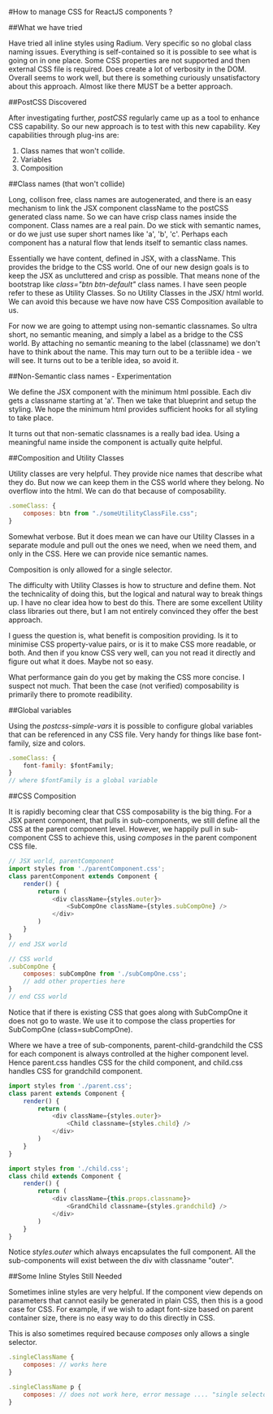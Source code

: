 #How to manage CSS for ReactJS components ?

##What we have tried

Have tried all inline styles using Radium. Very specific so no global class naming issues. Everything is self-contained so it is possible to see what is going on in one place. Some CSS properties are not supported and then external CSS file is required. Does create a lot of verbosity in the DOM. Overall seems to work well, but there is something curiously unsatisfactory about this approach. Almost like there MUST be a better approach.

##PostCSS Discovered

After investigating further, *postCSS* regularly came up as a tool to enhance CSS capability. So our new approach is to test with this new capability. Key capabilities through plug-ins are:

1. Class names that won't collide.
2. Variables
3. Composition

##Class names (that won't collide)

Long, collison free, class names are autogenerated, and there is an easy mechanism to link the JSX component className to the postCSS generated class name. So we can have crisp class names inside the component. Class names are a real pain. Do we stick with semantic names, or do we just use super short names like 'a', 'b', 'c'. Perhaps each component has a natural flow that lends itself to semantic class names.

Essentially we have content, defined in JSX, with a className. This provides the bridge to the CSS world. One of our new design goals is to keep the JSX as uncluttered and crisp as possible. That means none of the bootstrap like *class="btn btn-default"* class names. I have seen people refer to these as Utility Classes. So no Utility Classes in the JSX/ html world. We can avoid this because we have now have CSS Composition available to us.

For now we are going to attempt using non-semantic classnames. So ultra short, no semantic meaning, and simply a label as a bridge to the CSS world. By attaching no semantic meaning to the label (classname) we don't have to think about the name. This may turn out to be a teriible idea -  we will see. It turns out to be a terible idea, so avoid it.

##Non-Semantic class names - Experimentation

We define the JSX component with the minimum html possible. Each div gets a classname starting at 'a'. Then we take that blueprint and setup the styling. We hope the minimum html provides sufficient hooks for all styling to take place.

It turns out that non-sematic classnames is a really bad idea. Using a meaningful name inside the component is actually quite helpful.

##Composition and Utility Classes

Utility classes are very helpful. They provide nice names that describe what they do. But now we can keep them in the CSS world where they belong. No overflow into the html. We can do that because of composability.

```javascript
.someClass: {
    composes: btn from "./someUtilityClassFile.css";
}
```
Somewhat verbose. But it does mean we can have our Utility Classes in a separate module and pull out the ones we need, when we need them, and only in the CSS. Here we can provide nice semantic names.

Composition is only allowed for a single selector.

The difficulty with Utility Classes is how to structure and define them. Not the technicality of doing this, but the logical and natural way to break things up. I have no clear idea how to best do this. There are some excellent Utility class libraries out there, but I am not entirely convinced they offer the best approach.

I guess the question is, what benefit is composition providing. Is it to minimise CSS property-value pairs, or is it to make CSS more readable, or both. And then if you know CSS very well, can you not read it directly and figure out what it does. Maybe not so easy.

What performance gain do you get by making the CSS more concise. I suspect not much. That been the case (not verified) composability is primarily there to promote readibility.

##Global variables

Using the *postcss-simple-vars* it is possible to configure global variables that can be referenced in any CSS file. Very handy for things like base font-family, size and colors.

```javascript
.someClass: {
    font-family: $fontFamily;
}
// where $fontFamily is a global variable
```

##CSS Composition

It is rapidly becoming clear that CSS composability is the big thing. For a JSX parent component, that pulls in sub-components, we still define all the CSS at the parent component level. However, we happily pull in sub-component CSS to achieve this, using *composes* in the parent component CSS file.

```javascript
// JSX world, parentComponent
import styles from './parentComponent.css';
class parentComponent extends Component {
    render() {
        return (
            <div className={styles.outer}>
                <SubCompOne className={styles.subCompOne} />
            </div>    
        )
    }
}
// end JSX world

// CSS world
.subCompOne {
    composes: subCompOne from './subCompOne.css';
    // add other properties here
}
// end CSS world
```  

Notice that if there is existing CSS that goes along with SubCompOne it does not go to waste. We use it to compose the class properties for SubCompOne (class=subCompOne).

Where we have a tree of sub-components, parent-child-grandchild the CSS for each component is always controlled at the higher component level. Hence parent.css handles CSS for the child component, and child.css handles CSS for grandchild component.

```javascript
import styles from './parent.css';
class parent extends Component {
    render() {
        return (
            <div className={styles.outer}>
                <Child classname={styles.child} />
            </div>
        )
    }
}

import styles from './child.css';
class child extends Component {
    render() {
        return (
            <div className={this.props.classname}>
                <GrandChild classname={styles.grandchild} />
            </div>
        )
    }
}
```

Notice *styles.outer* which always encapsulates the full component. All the sub-components will exist between the div with classname "outer".

##Some Inline Styles Still Needed

Sometimes inline styles are very helpful. If the component view depends on parameters that cannot easily be generated in plain CSS, then this is a good case for CSS. For example, if we wish to adapt font-size based on parent container size, there is no easy way to do this directly in CSS.

This is also sometimes required because *composes* only allows a single selector.

```javascript
.singleClassName {
    composes: // works here
}

.singleClassName p {
    composes: // does not work here, error message .... "single selector"
}
```
